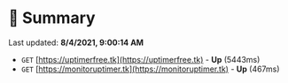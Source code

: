 # 📖 Summary
Last updated: **8/4/2021, 9:00:14 AM**

- `GET` [https://uptimerfree.tk](https://uptimerfree.tk) - **Up** (5443ms)
- `GET` [https://monitoruptimer.tk](https://monitoruptimer.tk) - **Up** (467ms)
